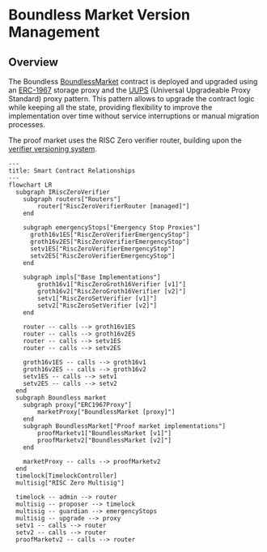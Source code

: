 # Boundless Market Version Management

## Overview

The Boundless [BoundlessMarket](./src/BoundlessMarket.sol) contract is deployed and upgraded using an [ERC-1967][erc-1967] storage proxy and the [UUPS][uups] (Universal Upgradeable Proxy Standard) proxy pattern.
This pattern allows to upgrade the contract logic while keeping all the state, providing flexibility to improve the implementation over time without service interruptions or manual migration processes.

The proof market uses the RISC Zero verifier router, building upon the [verifier versioning system][verifier-versioning].

```mermaid
---
title: Smart Contract Relationships
---
flowchart LR
  subgraph IRiscZeroVerifier
    subgraph routers["Routers"]
        router["RiscZeroVerifierRouter [managed]"]
    end

    subgraph emergencyStops["Emergency Stop Proxies"]
      groth16v1ES["RiscZeroVerifierEmergencyStop"]
      groth16v2ES["RiscZeroVerifierEmergencyStop"]
      setv1ES["RiscZeroVerifierEmergencyStop"]
      setv2ES["RiscZeroVerifierEmergencyStop"]
    end

    subgraph impls["Base Implementations"]
        groth16v1["RiscZeroGroth16Verifier [v1]"]
        groth16v2["RiscZeroGroth16Verifier [v2]"]
        setv1["RiscZeroSetVerifier [v1]"]
        setv2["RiscZeroSetVerifier [v2]"]
    end

    router -- calls --> groth16v1ES
    router -- calls --> groth16v2ES
    router -- calls --> setv1ES
    router -- calls --> setv2ES

    groth16v1ES -- calls --> groth16v1
    groth16v2ES -- calls --> groth16v2
    setv1ES -- calls --> setv1
    setv2ES -- calls --> setv2
  end
  subgraph Boundless market
    subgraph proxy["ERC1967Proxy"]
        marketProxy["BoundlessMarket [proxy]"]
    end
    subgraph BoundlessMarket["Proof market implementations"]
        proofMarketv1["BoundlessMarket [v1]"]
        proofMarketv2["BoundlessMarket [v2]"]
    end

    marketProxy -- calls --> proofMarketv2
  end
  timelock[TimelockController]
  multisig["RISC Zero Multisig"]

  timelock -- admin --> router
  multisig -- proposer --> timelock
  multisig -- guardian --> emergencyStops
  multisig -- upgrade --> proxy
  setv1 -- calls --> router
  setv2 -- calls --> router
  proofMarketv2 -- calls --> router
```

[erc-1967]: https://github.com/OpenZeppelin/openzeppelin-contracts/blob/master/contracts/proxy/ERC1967/ERC1967Proxy.sol
[uups]: https://docs.openzeppelin.com/contracts/5.x/api/proxy#UUPSUpgradeable
[verifier-versioning]: https://github.com/risc0/risc0-ethereum/blob/main/contracts/version-management-design.md
